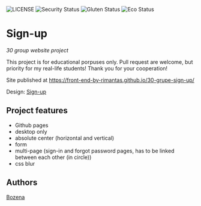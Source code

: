 ![LICENSE](https://img.shields.io/badge/license-MIT-blue.svg?style=flat-square)
![Security Status](https://img.shields.io/security-headers?label=Security&url=https%3A%2F%2Fgithub.com&style=flat-square)
![Gluten Status](https://img.shields.io/badge/Gluten-Free-green.svg)
![Eco Status](https://img.shields.io/badge/ECO-Friendly-green.svg)

# Sign-up

_30 group website project_

This project is for educational porpuses only. Pull request are welcome, but priority for my real-life students! Thank you for your cooperation!

Site published at https://front-end-by-rimantas.github.io/30-grupe-sign-up/

Design: [Sign-up](https://cdn.discordapp.com/attachments/850245533838868480/850246368214908970/day1dr.png)

## Project features

- Github pages
- desktop only
- absolute center (horizontal and vertical)
- form
- multi-page (sign-in and forgot password pages, has to be linked between each other (in circle))
- css blur

## Authors

[Bozena](https://github.com/pakalnute)